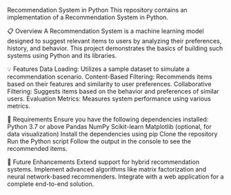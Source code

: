 Recommendation System in Python
This repository contains an implementation of a Recommendation System in Python.

📋 Overview
A Recommendation System is a machine learning model designed to suggest relevant items to users by analyzing their preferences, history, and behavior. This project demonstrates the basics of building such systems using Python and its libraries.

💡 Features
Data Loading: Utilizes a sample dataset to simulate a recommendation scenario.
Content-Based Filtering: Recommends items based on their features and similarity to user preferences.
Collaborative Filtering: Suggests items based on the behavior and preferences of similar users.
Evaluation Metrics: Measures system performance using various metrics.

🔧 Requirements
Ensure you have the following dependencies installed:
  Python 3.7 or above
  Pandas
  NumPy
  Scikit-learn
  Matplotlib (optional, for data visualization)
Install the dependencies using pip
Clone the repository
Run the Python script
Follow the output in the console to see the recommended items.

🎯 Future Enhancements
Extend support for hybrid recommendation systems.
Implement advanced algorithms like matrix factorization and neural network-based recommenders.
Integrate with a web application for a complete end-to-end solution.
